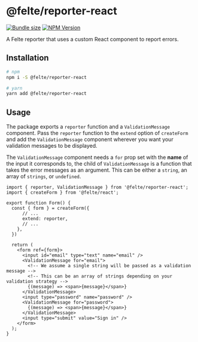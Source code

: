 # @felte/reporter-react

[![Bundle size](https://img.shields.io/bundlephobia/min/@felte/reporter-react)](https://bundlephobia.com/result?p=@felte/reporter-react)
[![NPM Version](https://img.shields.io/npm/v/@felte/reporter-react)](https://www.npmjs.com/package/@felte/reporter-react)

A Felte reporter that uses a custom React component to report errors.

## Installation

```sh
# npm
npm i -S @felte/reporter-react

# yarn
yarn add @felte/reporter-react
```

## Usage

The package exports a `reporter` function and a `ValidationMessage` component. Pass the `reporter` function to the `extend` option of `createForm` and add the `ValidationMessage` component wherever you want your validation messages to be displayed.

The `ValidationMessage` component needs a `for` prop set with the **name** of the input it corresponds to, the child of `ValidationMessage` is a function that takes the error messages as an argument. This can be either a `string`, an array of `strings`, or `undefined`.

```tsx
import { reporter, ValidationMessage } from '@felte/reporter-react';
import { createForm } from '@felte/react';

export function Form() {
  const { form } = createForm({
      // ...
      extend: reporter,
      // ...
    },
  })

  return (
    <form ref={form}>
      <input id="email" type="text" name="email" />
      <ValidationMessage for="email">
        <!-- We assume a single string will be passed as a validation message -->
        <!-- This can be an array of strings depending on your validation strategy -->
        {(message) => <span>{message}</span>}
      </ValidationMessage>
      <input type="password" name="password" />
      <ValidationMessage for="password">
        {(message) => <span>{message}</span>}
      </ValidationMessage>
      <input type="submit" value="Sign in" />
    </form>
  );
}
```
